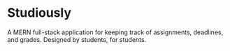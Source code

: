 # Studiously
A MERN full-stack application for keeping track of assignments, deadlines, and grades. Designed by students, for students.

